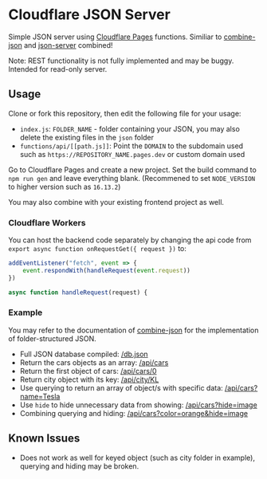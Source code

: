 # Cloudflare JSON Server

Simple JSON server using [Cloudflare Pages](https://pages.cloudflare.com/) functions. Similiar to [combine-json](https://www.npmjs.com/package/combine-json) and [json-server](https://www.npmjs.com/package/json-server) combined!

Note: REST functionality is not fully implemented and may be buggy. Intended for read-only server.

## Usage

Clone or fork this repository, then edit the following file for your usage:
* `index.js`: `FOLDER_NAME` - folder containing your JSON, you may also delete the existing files in the `json` folder
* `functions/api/[[path.js]]`: Point the `DOMAIN` to the subdomain used such as `https://REPOSITORY_NAME.pages.dev` or custom domain used

Go to Cloudflare Pages and create a new project. Set the build command to `npm run gen` and leave everything blank. (Recommened to set `NODE_VERSION` to higher version such as `16.13.2`)

You may also combine with your existing frontend project as well.

### Cloudflare Workers

You can host the backend code separately by changing the api code from `export async function onRequestGet({ request })` to:

```js
addEventListener("fetch", event => {
    event.respondWith(handleRequest(event.request))
})

async function handleRequest(request) {
```

### Example

You may refer to the documentation of [combine-json](https://www.npmjs.com/package/combine-json) for the implementation of folder-structured JSON.

* Full JSON database compiled: [/db.json](https://cloudflare-json-server.pages.dev/db.json)
* Return the cars objects as an array: [/api/cars](https://cloudflare-json-server.pages.dev/api/cars)
* Return the first object of cars: [/api/cars/0](https://cloudflare-json-server.pages.dev/api/cars/0)
* Return city object with its key: [/api/city/KL](https://cloudflare-json-server.pages.dev/api/city/KL)
* Use querying to return an array of object/s with specific data: [/api/cars?name=Tesla](https://cloudflare-json-server.pages.dev/api/cars?name=Tesla)
* Use `hide` to hide unnecessary data from showing: [/api/cars?hide=image](https://cloudflare-json-server.pages.dev/api/cars?hide=image)
* Combining querying and hiding: [/api/cars?color=orange&hide=image](https://cloudflare-json-server.pages.dev/api/cars?color=orange&hide=image)

## Known Issues
* Does not work as well for keyed object (such as city folder in example), querying and hiding may be broken.
